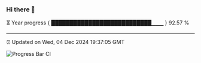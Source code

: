 ### Hi there 👋

⏳ Year progress { ███████████████████████████▁▁▁ } 92.57 %

---

⏰ Updated on Wed, 04 Dec 2024 19:37:05 GMT

![Progress Bar CI](https://github.com/IshwaranRudhara/GIT-ACTION/workflows/Progress%20Bar%20CI/badge.svg)
